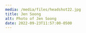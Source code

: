 ```yaml
---
media: /media/files/headshot22.jpg
title: Jen Soong
alt: Photo of Jen Soong
date: 2022-09-23T11:57:00-0500
---
```

